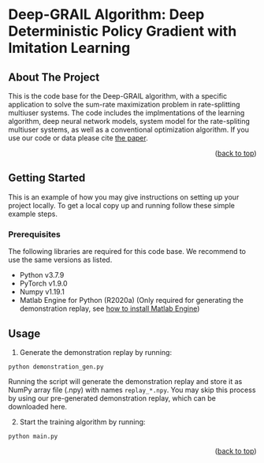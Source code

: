 # Deep-GRAIL Algorithm: Deep Deterministic Policy Gradient with Imitation Learning

<!-- ABOUT THE PROJECT -->
## About The Project

This is the code base for the Deep-GRAIL algorithm, with a specific application to solve the sum-rate maximization problem in rate-splitting multiuser systems. The code includes the implmentations of the learning algorithm, deep neural network models, system model for the rate-spliting multiuser systems, as well as a conventional optimization algorithm. If you use our code or data please cite [the paper](https://arxiv.org/abs/2210.12191).

<p align="right">(<a href="#readme-top">back to top</a>)</p>

<!-- GETTING STARTED -->
## Getting Started

This is an example of how you may give instructions on setting up your project locally.
To get a local copy up and running follow these simple example steps.

### Prerequisites

The following libraries are required for this code base. We recommend to use the same versions as listed.
* Python v3.7.9
* PyTorch v1.9.0
* Numpy v1.19.1
* Matlab Engine for Python (R2020a) (Only required for generating the demonstration replay, see [how to install Matlab Engine](https://www.mathworks.com/help/matlab/matlab_external/install-the-matlab-engine-for-python.html))

<!-- USAGE EXAMPLES -->

## Usage
1. Generate the demonstration replay by running:
```
python demonstration_gen.py
```
Running the script will generate the demonstration replay and store it as NumPy array file (.npy) with names `replay_*.npy`. You may skip this process by using our pre-generated demonstration replay, which can be downloaded here.

2. Start the training algorithm by running:
```
python main.py
``` 

<p align="right">(<a href="#readme-top">back to top</a>)</p>
